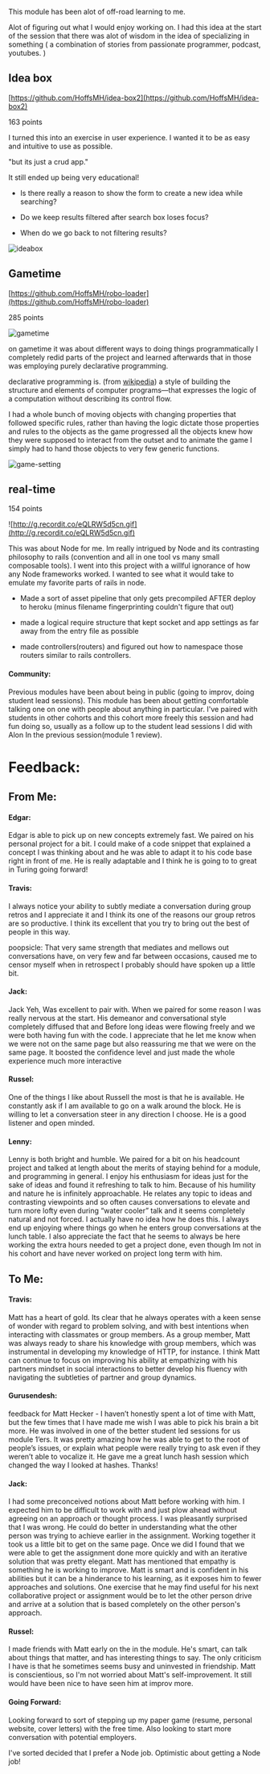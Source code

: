 This module has been alot of off-road learning to me.

Alot of figuring out what I would enjoy working on. I had this idea at the start of the session that there was alot of wisdom in the idea of specializing in something ( a combination of stories from passionate programmer, podcast, youtubes. )

## Idea box
[https://github.com/HoffsMH/idea-box2](https://github.com/HoffsMH/idea-box2)

163 points

I turned this into an exercise in user experience. I wanted it to be as easy and intuitive to use as possible.

"but its just a crud app."

It still ended up being very educational!

* Is there really a reason to show the form to create a new idea while searching?

* Do we keep results filtered after search box loses focus?

* When do we go back to not filtering results?

![ideabox](http://g.recordit.co/xyu0HBG5Td.gif)

## Gametime
[https://github.com/HoffsMH/robo-loader](https://github.com/HoffsMH/robo-loader)

285 points

![gametime](http://g.recordit.co/53Z2tX8nMR.gif)

on gametime it was about different ways to doing things programmatically
I completely redid parts of the project and learned afterwards that in those was employing purely declarative programming.

declarative programming is. (from [wikipedia](https://en.wikipedia.org/wiki/Declarative_programming))
a style of building the structure and elements of computer programs—that expresses the logic of a computation without describing its control flow.

I had a whole bunch of moving objects with changing properties that followed specific rules, rather than having the logic dictate those properties and rules to the objects as the game progressed all the objects knew how they were supposed to interact from the outset and to animate the game I simply had to hand those objects to very few generic functions.

![game-setting](http://g.recordit.co/lzMgFRhK6B.gif)

## real-time

154 points

![http://g.recordit.co/eQLRW5d5cn.gif](http://g.recordit.co/eQLRW5d5cn.gif)

This was about Node for me. Im really intrigued by Node and its contrasting philosophy to rails (convention and all in one tool vs many small composable tools). I went into this project with a willful ignorance of how any Node frameworks worked. I wanted to see what it would take to emulate my favorite parts of rails in node.

* Made a sort of asset pipeline that only gets precompiled AFTER deploy to heroku (minus filename fingerprinting couldn't figure that out)

* made a logical require structure that kept socket and app settings as far away from the entry file as possible

* made controllers(routers) and figured out how to namespace those routers similar to rails controllers.

#### Community:
Previous modules have been about being in public (going to improv, doing student lead sessions). This module has been about getting comfortable talking one on one with people about anything in particular. I've paired with students in other cohorts and this cohort more freely this session and had fun doing so, usually as a follow up to the student lead sessions I did with Alon In the previous session(module 1 review).

# Feedback:
##  From Me:
#### Edgar:
Edgar is able to pick up on new concepts extremely fast. We paired on his personal project for a bit. I could make of a code snippet that explained a concept I was thinking about and he was able to adapt it to his code base right in front of me. He is really adaptable and I think he is going to to great in Turing going forward!

#### Travis:
I always notice your ability to subtly mediate a conversation during group retros and I appreciate it and I think its one of the reasons our group retros are so productive. I think its excellent that you try to bring out the best of people in this way.

poopsicle: That very same strength that mediates and mellows out conversations have, on very few and far between occasions, caused me to censor myself when in retrospect I probably should have spoken up a little bit.

#### Jack:
Jack Yeh, Was excellent to pair with. When we paired for some reason I was really nervous at the start. His demeanor and conversational style completely diffused that and Before long ideas were flowing freely and we were both having fun with the code.  I appreciate that he let me know when we were not on the same page but also reassuring me that we were on the same page. It boosted the confidence level and just made the whole experience much more interactive

#### Russel:
One of the things I like about Russell the most is that he is available. He constantly ask if I am available to go on a walk around the block. He is willing to let a conversation steer in any direction I choose. He is a good listener and open minded.

#### Lenny:
Lenny is both bright and humble. We paired for a bit on his headcount project and talked at length about the merits of staying behind for a module, and programming in general. I enjoy his enthusiasm for ideas just for the sake of ideas and found it refreshing to talk to him. Because of his humility and nature he is infinitely approachable. He relates any topic to ideas and contrasting viewpoints and so often causes conversations to elevate and turn more lofty even during  “water cooler” talk and it seems completely natural and not forced. I actually have no idea how he does this. I always end up enjoying where things go when he enters group  conversations at the lunch table. I also appreciate the fact that he seems to always be here working the extra hours needed to get a project done, even though Im not in his cohort and have never worked on project  long term with him.

## To Me:

#### Travis:
Matt has a heart of gold. Its clear that he always operates with a keen sense of wonder with regard to problem solving, and with best
intentions when interacting with classmates or group members. As a group member, Matt was always ready to share his knowledge with group
members, which was instrumental in developing my knowledge of HTTP, for instance. I think Matt can continue to focus on improving his
ability at empathizing with his partners mindset in social interactions to better develop his fluency with navigating the subtleties of
partner and group dynamics.

#### Gurusendesh:
feedback for Matt Hecker - I haven’t honestly spent a lot of time with Matt, but the few times that I have made me wish I was able to pick his brain a bit more. He was involved in one of the better student led sessions for us module 1’ers.  It was pretty amazing how he was able to get to the root of people’s issues, or explain what people were really trying to ask even if they weren’t able to vocalize it. He gave me a  great lunch hash session which changed the way I looked at hashes. Thanks!

#### Jack:
I had some preconceived notions about Matt before working with him. I expected him to be difficult to work with and just plow ahead without agreeing on an approach or thought process. I was pleasantly surprised that I was wrong. He could do better in understanding what the other person was trying to achieve earlier in the assignment. Working together it took us a little bit to get on the same page. Once we did I found that we were able to get the assignment done more quickly and with an iterative solution that was pretty elegant. Matt has mentioned that empathy is something he is working to improve. Matt is smart and is confident in his abilities but it can be a hinderance to his learning, as it exposes him to fewer approaches and solutions.  One exercise that he may find useful for his next collaborative project or assignment would be to let the other person drive and arrive at a solution that is based completely on the other person's approach.

#### Russel:
I made friends with Matt early on the in the module. He's smart, can talk about things that matter, and has interesting things to say. The only criticism I have is that he sometimes seems busy and uninvested in friendship. Matt is conscientious, so I'm not worried about Matt's self-improvement. It still would have been nice to have seen him at improv more.




#### Going Forward:
Looking forward to sort of stepping up my paper game (resume, personal website, cover letters) with the free time. Also looking to start more conversation with potential employers.

I've sorted decided that I prefer a Node job. Optimistic about getting a Node job!
